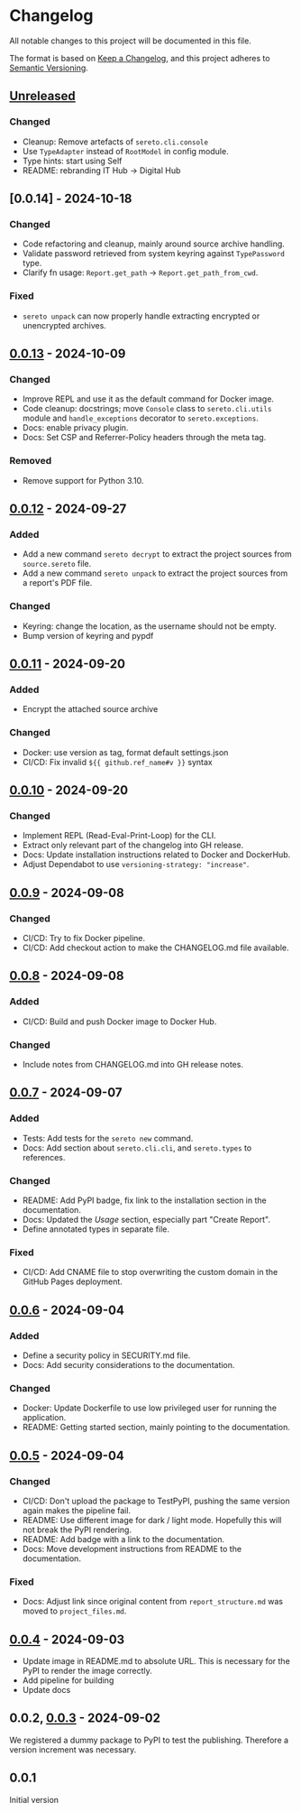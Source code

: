# Changelog

All notable changes to this project will be documented in this file.

The format is based on [Keep a Changelog](https://keepachangelog.com/en/1.1.0/),
and this project adheres to [Semantic Versioning](https://semver.org/spec/v2.0.0.html).

## [Unreleased]

### Changed

- Cleanup: Remove artefacts of `sereto.cli.console`
- Use `TypeAdapter` instead of `RootModel` in config module.
- Type hints: start using Self
- README: rebranding IT Hub -> Digital Hub

## [0.0.14] - 2024-10-18

### Changed

- Code refactoring and cleanup, mainly around source archive handling.
- Validate password retrieved from system keyring against `TypePassword` type.
- Clarify fn usage: `Report.get_path` -> `Report.get_path_from_cwd`.

### Fixed

- `sereto unpack` can now properly handle extracting encrypted or unencrypted archives.

## [0.0.13] - 2024-10-09

### Changed

- Improve REPL and use it as the default command for Docker image.
- Code cleanup: docstrings; move `Console` class to `sereto.cli.utils` module and `handle_exceptions` decorator to `sereto.exceptions`.
- Docs: enable privacy plugin.
- Docs: Set CSP and Referrer-Policy headers through the meta tag.

### Removed

- Remove support for Python 3.10.

## [0.0.12] - 2024-09-27

### Added

- Add a new command `sereto decrypt` to extract the project sources from `source.sereto` file.
- Add a new command `sereto unpack` to extract the project sources from a report's PDF file.

### Changed

- Keyring: change the location, as the username should not be empty.
- Bump version of keyring and pypdf

## [0.0.11] - 2024-09-20

### Added

- Encrypt the attached source archive

### Changed

- Docker: use version as tag, format default settings.json
- CI/CD: Fix invalid `${{ github.ref_name#v }}` syntax

## [0.0.10] - 2024-09-20

### Changed

- Implement REPL (Read-Eval-Print-Loop) for the CLI.
- Extract only relevant part of the changelog into GH release.
- Docs: Update installation instructions related to Docker and DockerHub.
- Adjust Dependabot to use `versioning-strategy: "increase"`.

## [0.0.9] - 2024-09-08

### Changed

- CI/CD: Try to fix Docker pipeline.
- CI/CD: Add checkout action to make the CHANGELOG.md file available.

## [0.0.8] - 2024-09-08

### Added

- CI/CD: Build and push Docker image to Docker Hub.

### Changed

- Include notes from CHANGELOG.md into GH release notes.

## [0.0.7] - 2024-09-07

### Added

- Tests: Add tests for the `sereto new` command.
- Docs: Add section about `sereto.cli.cli`, and `sereto.types` to references.

### Changed

- README: Add PyPI badge, fix link to the installation section in the documentation.
- Docs: Updated the *Usage* section, especially part "Create Report".
- Define annotated types in separate file.

### Fixed

- CI/CD: Add CNAME file to stop overwriting the custom domain in the GitHub Pages deployment.

## [0.0.6] - 2024-09-04

### Added

- Define a security policy in SECURITY.md file.
- Docs: Add security considerations to the documentation.

### Changed

- Docker: Update Dockerfile to use low privileged user for running the application.
- README: Getting started section, mainly pointing to the documentation.

## [0.0.5] - 2024-09-04

### Changed

- CI/CD: Don't upload the package to TestPyPI, pushing the same version again makes the pipeline fail.
- README: Use different image for dark / light mode. Hopefully this will not break the PyPI rendering.
- README: Add badge with a link to the documentation.
- Docs: Move development instructions from README to the documentation.

### Fixed

- Docs: Adjust link since original content from `report_structure.md` was moved to `project_files.md`.

## [0.0.4] - 2024-09-03

- Update image in README.md to absolute URL. This is necessary for the PyPI to render the image correctly.
- Add pipeline for building
- Update docs

## 0.0.2, [0.0.3] - 2024-09-02

We registered a dummy package to PyPI to test the publishing. Therefore a version increment was necessary.

## 0.0.1

Initial version


[unreleased]: https://github.com/s3r3t0/sereto/compare/v0.0.14...HEAD
[0.0.13]: https://github.com/s3r3t0/sereto/compare/v0.0.13...v0.0.14
[0.0.13]: https://github.com/s3r3t0/sereto/compare/v0.0.12...v0.0.13
[0.0.12]: https://github.com/s3r3t0/sereto/compare/v0.0.11...v0.0.12
[0.0.11]: https://github.com/s3r3t0/sereto/compare/v0.0.10...v0.0.11
[0.0.10]: https://github.com/s3r3t0/sereto/compare/v0.0.9...v0.0.10
[0.0.9]: https://github.com/s3r3t0/sereto/compare/v0.0.8...v0.0.9
[0.0.8]: https://github.com/s3r3t0/sereto/compare/v0.0.7...v0.0.8
[0.0.7]: https://github.com/s3r3t0/sereto/compare/v0.0.6...v0.0.7
[0.0.6]: https://github.com/s3r3t0/sereto/compare/v0.0.5...v0.0.6
[0.0.5]: https://github.com/s3r3t0/sereto/compare/v0.0.4...v0.0.5
[0.0.4]: https://github.com/s3r3t0/sereto/compare/v0.0.3...v0.0.4
[0.0.3]: https://github.com/s3r3t0/sereto/releases/tag/v0.0.3
